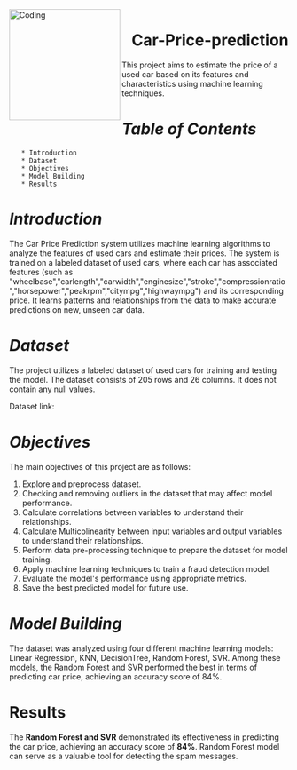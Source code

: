 
<img align= "left" alt="Coding" width= "200" src="https://png.pngtree.com/png-clipart/20200701/original/pngtree-car-seller-deals-buying-and-sale-flat-illustration-png-image_5426832.jpg">
<h1 align="right">Car-Price-prediction</h1>

This project aims to estimate the price of a used car based on its features and characteristics using machine learning techniques.

# _Table of Contents_
       * Introduction
       * Dataset
       * Objectives
       * Model Building
       * Results

# _Introduction_
  The Car Price Prediction system utilizes machine learning algorithms to analyze the features of used cars and estimate their prices. The system is trained on a labeled dataset of used cars, where each car has associated features (such as "wheelbase","carlength","carwidth","enginesize","stroke","compressionratio","horsepower","peakrpm","citympg","highwaympg") and its corresponding price. It learns patterns and relationships from the data to make accurate predictions on new, unseen car data.

# _Dataset_
  The project utilizes a labeled dataset of used cars for training and testing the model. The dataset consists of 205 rows and 26 columns. It does not contain any null values.

Dataset link: 

# _Objectives_
The main objectives of this project are as follows:

   1. Explore and preprocess dataset.
   2. Checking and removing outliers in the dataset that may affect model performance.
   3. Calculate correlations between variables to understand their relationships.
   4. Calculate Multicolinearity between input variables and output variables to understand their relationships.
   5. Perform data pre-processing technique to prepare the dataset for model training.
   6. Apply machine learning techniques to train a fraud detection model.
   7. Evaluate the model's performance using appropriate metrics.
   8. Save the best predicted model for future use.

# _Model Building_
  The dataset was analyzed using four different machine learning models: 
    Linear Regression, 
    KNN,
    DecisionTree,
    Random Forest,
    SVR. 
  Among these models, the Random Forest and SVR performed the best in terms of predicting car price, achieving an accuracy score of 84%.

# Results
  The **Random Forest and SVR** demonstrated its effectiveness in predicting the car price, achieving an accuracy score of **84%**. Random Forest model can serve as a valuable tool for detecting the spam messages.
